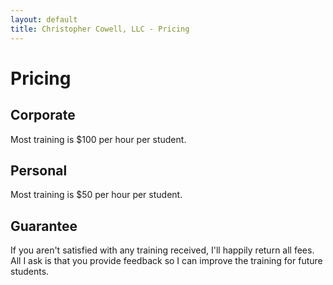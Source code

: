 ```yaml
---
layout: default
title: Christopher Cowell, LLC - Pricing
---
```


# Pricing


## Corporate

Most training is $100 per hour per student.


## Personal

Most training is $50 per hour per student.


## Guarantee

If you aren't satisfied with any training received, I'll happily return all fees. All I ask is that you provide feedback so I can improve the training for future students.
